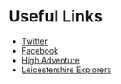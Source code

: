 Useful Links
============

  * [Twitter](http://twitter.com/ScoutWomble)
  * [Facebook](http://www.facebook.com/pages/Womble/172719149494955)
  * [High Adventure](http://highadventure.leicestershirescouts.org.uk/)
  * [Leicestershire Explorers](http://www.leicestershirescouts.org.uk/events/explorers/)
 